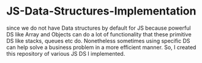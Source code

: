# JS-Data-Structures-Implementation
since we do not have Data structures by default for JS because powerful DS like Array and Objects can do a lot of functionality that these primitive DS like stacks, queues etc do. Nonetheless sometimes using specific DS can help solve a business problem in a more efficient manner. So, I created this repository of various JS DS I implemented.
